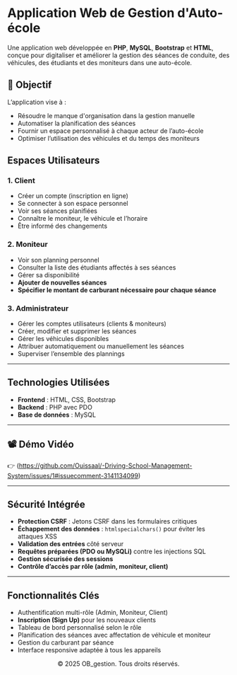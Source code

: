# Application Web de Gestion d'Auto-école

Une application web développée en **PHP**, **MySQL**, **Bootstrap** et **HTML**, conçue pour digitaliser et améliorer la gestion des séances de conduite, des véhicules, des étudiants et des moniteurs dans une auto-école.


## 🎯 Objectif

L’application vise à :

- Résoudre le manque d'organisation dans la gestion manuelle
- Automatiser la planification des séances
- Fournir un espace personnalisé à chaque acteur de l’auto-école
- Optimiser l’utilisation des véhicules et du temps des moniteurs


##  Espaces Utilisateurs

### 1. **Client**

- Créer un compte (inscription en ligne)
- Se connecter à son espace personnel
- Voir ses séances planifiées
- Connaître le moniteur, le véhicule et l’horaire
- Être informé des changements

### 2. **Moniteur**

- Voir son planning personnel
- Consulter la liste des étudiants affectés à ses séances
- Gérer sa disponibilité
- **Ajouter de nouvelles séances**
- **Spécifier le montant de carburant nécessaire pour chaque séance**

### 3. **Administrateur**

- Gérer les comptes utilisateurs (clients & moniteurs)
- Créer, modifier et supprimer les séances
- Gérer les véhicules disponibles
- Attribuer automatiquement ou manuellement les séances
- Superviser l’ensemble des plannings

---

##  Technologies Utilisées

- **Frontend** : HTML, CSS, Bootstrap
- **Backend** : PHP avec PDO
- **Base de données** : MySQL

---

## 📽️ Démo Vidéo

👉 (https://github.com/Ouissaal/-Driving-School-Management-System/issues/1#issuecomment-3141134099)

---

##  Sécurité Intégrée

- **Protection CSRF** : Jetons CSRF dans les formulaires critiques
- **Échappement des données** : `htmlspecialchars()` pour éviter les attaques XSS
- **Validation des entrées** côté serveur
- **Requêtes préparées (PDO ou MySQLi)** contre les injections SQL
- **Gestion sécurisée des sessions**
- **Contrôle d’accès par rôle (admin, moniteur, client)**

---

##  Fonctionnalités Clés

- Authentification multi-rôle (Admin, Moniteur, Client)
- **Inscription (Sign Up)** pour les nouveaux clients
- Tableau de bord personnalisé selon le rôle
- Planification des séances avec affectation de véhicule et moniteur
- Gestion du carburant par séance 
- Interface responsive adaptée à tous les appareils

<div align="center">
  <p>© 2025 OB_gestion. Tous droits réservés.</p>
</div>
